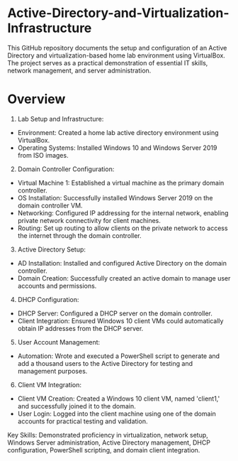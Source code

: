 # Active-Directory-and-Virtualization-Infrastructure
This GitHub repository documents the setup and configuration of an Active Directory and virtualization-based home lab environment using VirtualBox. The project serves as a practical demonstration of essential IT skills, network management, and server administration.

# Overview

1. Lab Setup and Infrastructure:
- Environment: Created a home lab active directory environment using VirtualBox.
- Operating Systems: Installed Windows 10 and Windows Server 2019 from ISO images.

2. Domain Controller Configuration:
- Virtual Machine 1: Established a virtual machine as the primary domain controller.
- OS Installation: Successfully installed Windows Server 2019 on the domain controller VM.
- Networking: Configured IP addressing for the internal network, enabling private network connectivity for client machines.
- Routing: Set up routing to allow clients on the private network to access the internet through the domain controller.

3. Active Directory Setup:
- AD Installation: Installed and configured Active Directory on the domain controller.
- Domain Creation: Successfully created an active domain to manage user accounts and permissions.

4. DHCP Configuration:
- DHCP Server: Configured a DHCP server on the domain controller.
- Client Integration: Ensured Windows 10 client VMs could automatically obtain IP addresses from the DHCP server.

5. User Account Management:
- Automation: Wrote and executed a PowerShell script to generate and add a thousand users to the Active Directory for testing and management purposes.

6. Client VM Integration:
- Client VM Creation: Created a Windows 10 client VM, named 'client1,' and successfully joined it to the domain.
- User Login: Logged into the client machine using one of the domain accounts for practical testing and validation.

Key Skills: Demonstrated proficiency in virtualization, network setup, Windows Server administration, Active Directory management, DHCP configuration, PowerShell scripting, and domain client integration.
